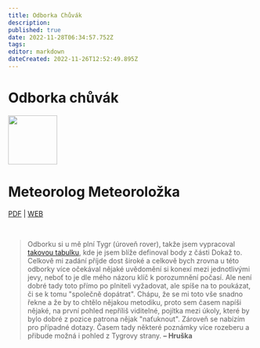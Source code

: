 ```yaml
---
title: Odborka Chůvák
description: 
published: true
date: 2022-11-28T06:34:57.752Z
tags: 
editor: markdown
dateCreated: 2022-11-26T12:52:49.895Z
---
```


# Odborka chůvák

<div class="headerimage">
  <img src="https://odborky.skaut.cz/wp-content/uploads/2016/02/Meteorolog02-01-250x250.png" width="100px">
  <h1>Meteorolog Meteoroložka</h1>
    
[PDF](https://odborky.skaut.cz/wp-content/uploads/2016/12/Pracovni-list-Meteorolog_uprava2_nahled01.pdf) | [WEB](https://odborky.skaut.cz/meteorolog/)
</div>
&nbsp;

> Odborku si u mě plní Tygr (úroveň rover), takže jsem vypracoval [takovou tabulku](https://docs.google.com/spreadsheets/d/1QLf9WEBkbGvA229yAncPL01ldfzbPbbyd3qgiuG59Og/edit?usp=drivesdk), kde je jsem blíže definoval body z části Dokaž to. Celkově mi zadání příjde dost široké a celkově bych zrovna u této odborky více očekával nějaké uvědomění si konexí mezi jednotlivými jevy, neboť to je dle mého názoru klíč k porozumnění počasí. Ale není dobré tady toto přímo po plniteli vyžadovat, ale spíše na to poukázat, či se k tomu "společně dopátrat". 
Chápu, že se mi toto vše snadno řekne a že by to chtělo nějakou metodiku, proto sem časem napíši nějaké, na první pohled nepříliš viditelné, pojítka mezi úkoly, které by bylo dobré z pozice patrona nějak "naťuknout". Zároveň se nabízím pro případné dotazy.
> Časem tady některé poznámky více rozeberu a přibude možná i pohled z Tygrovy strany.
> **– Hruška**

